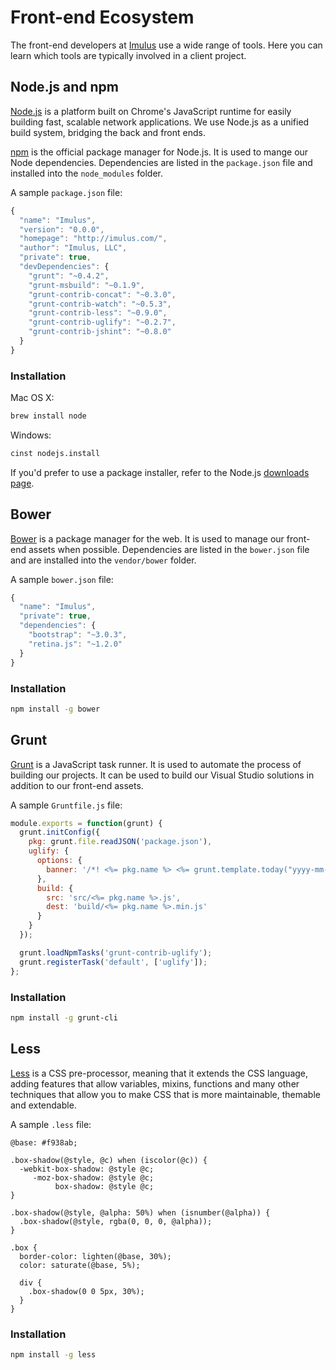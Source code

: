# Front-end Ecosystem

The front-end developers at [Imulus](http://imulus.com/) use a wide range of tools. Here you can learn which tools are typically involved in a client project.

## Node.js and npm

[Node.js](http://nodejs.org/) is a platform built on Chrome's JavaScript runtime for easily building fast, scalable network applications. We use Node.js as a unified build system, bridging the back and front ends.

[npm](http://npmjs.org/) is the official package manager for Node.js. It is used to mange our Node dependencies. Dependencies are listed in the `package.json` file and installed into the `node_modules` folder.

A sample `package.json` file:

```javascript
{
  "name": "Imulus",
  "version": "0.0.0",
  "homepage": "http://imulus.com/",
  "author": "Imulus, LLC",
  "private": true,
  "devDependencies": {
    "grunt": "~0.4.2",
    "grunt-msbuild": "~0.1.9",
    "grunt-contrib-concat": "~0.3.0",
    "grunt-contrib-watch": "~0.5.3",
    "grunt-contrib-less": "~0.9.0",
    "grunt-contrib-uglify": "~0.2.7",
    "grunt-contrib-jshint": "~0.8.0"
  }
}
```

### Installation

Mac OS X:

```bash
brew install node
```

Windows:

```bash
cinst nodejs.install
```

If you'd prefer to use a package installer, refer to the Node.js [downloads page](http://nodejs.org/download/).

## Bower

[Bower](http://bower.io/) is a package manager for the web. It is used to manage our front-end assets when possible. Dependencies are listed in the `bower.json` file and are installed into the `vendor/bower` folder.

A sample `bower.json` file:

```javascript
{
  "name": "Imulus",
  "private": true,
  "dependencies": {
    "bootstrap": "~3.0.3",
    "retina.js": "~1.2.0"
  }
}
```

### Installation

```bash
npm install -g bower
```

## Grunt

[Grunt](http://gruntjs.com/) is a JavaScript task runner. It is used to automate the process of building our projects. It can be used to build our Visual Studio solutions in addition to our front-end assets.

A sample `Gruntfile.js` file:

```javascript
module.exports = function(grunt) {
  grunt.initConfig({
    pkg: grunt.file.readJSON('package.json'),
    uglify: {
      options: {
        banner: '/*! <%= pkg.name %> <%= grunt.template.today("yyyy-mm-dd") %> */\n'
      },
      build: {
        src: 'src/<%= pkg.name %>.js',
        dest: 'build/<%= pkg.name %>.min.js'
      }
    }
  });

  grunt.loadNpmTasks('grunt-contrib-uglify');
  grunt.registerTask('default', ['uglify']);
};
```

### Installation

```bash
npm install -g grunt-cli
```

## Less

[Less](http://less.github.io/) is a CSS pre-processor, meaning that it extends the CSS language, adding features that allow variables, mixins, functions and many other techniques that allow you to make CSS that is more maintainable, themable and extendable.

A sample `.less` file:

```less
@base: #f938ab;

.box-shadow(@style, @c) when (iscolor(@c)) {
  -webkit-box-shadow: @style @c;
     -moz-box-shadow: @style @c;
          box-shadow: @style @c;
}

.box-shadow(@style, @alpha: 50%) when (isnumber(@alpha)) {
  .box-shadow(@style, rgba(0, 0, 0, @alpha));
}

.box {
  border-color: lighten(@base, 30%);
  color: saturate(@base, 5%);

  div {
    .box-shadow(0 0 5px, 30%);
  }
}
```

### Installation

```bash
npm install -g less
```

